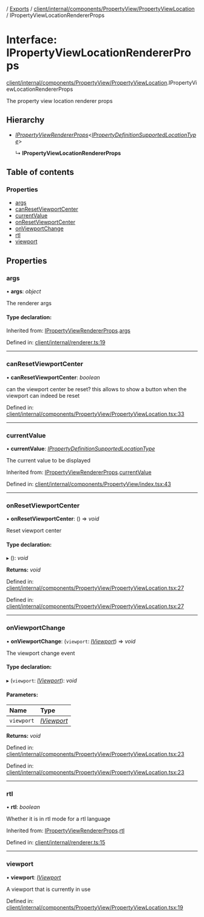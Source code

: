 [](../README.md) / [Exports](../modules.md) / [client/internal/components/PropertyView/PropertyViewLocation](../modules/client_internal_components_propertyview_propertyviewlocation.md) / IPropertyViewLocationRendererProps

# Interface: IPropertyViewLocationRendererProps

[client/internal/components/PropertyView/PropertyViewLocation](../modules/client_internal_components_propertyview_propertyviewlocation.md).IPropertyViewLocationRendererProps

The property view location renderer props

## Hierarchy

* [*IPropertyViewRendererProps*](client_internal_components_propertyview.ipropertyviewrendererprops.md)<[*IPropertyDefinitionSupportedLocationType*](base_root_module_itemdefinition_propertydefinition_types_location.ipropertydefinitionsupportedlocationtype.md)\>

  ↳ **IPropertyViewLocationRendererProps**

## Table of contents

### Properties

- [args](client_internal_components_propertyview_propertyviewlocation.ipropertyviewlocationrendererprops.md#args)
- [canResetViewportCenter](client_internal_components_propertyview_propertyviewlocation.ipropertyviewlocationrendererprops.md#canresetviewportcenter)
- [currentValue](client_internal_components_propertyview_propertyviewlocation.ipropertyviewlocationrendererprops.md#currentvalue)
- [onResetViewportCenter](client_internal_components_propertyview_propertyviewlocation.ipropertyviewlocationrendererprops.md#onresetviewportcenter)
- [onViewportChange](client_internal_components_propertyview_propertyviewlocation.ipropertyviewlocationrendererprops.md#onviewportchange)
- [rtl](client_internal_components_propertyview_propertyviewlocation.ipropertyviewlocationrendererprops.md#rtl)
- [viewport](client_internal_components_propertyview_propertyviewlocation.ipropertyviewlocationrendererprops.md#viewport)

## Properties

### args

• **args**: *object*

The renderer args

#### Type declaration:

Inherited from: [IPropertyViewRendererProps](client_internal_components_propertyview.ipropertyviewrendererprops.md).[args](client_internal_components_propertyview.ipropertyviewrendererprops.md#args)

Defined in: [client/internal/renderer.ts:19](https://github.com/onzag/itemize/blob/3efa2a4a/client/internal/renderer.ts#L19)

___

### canResetViewportCenter

• **canResetViewportCenter**: *boolean*

can the viewport center be reset? this allows
to show a button when the viewport can indeed
be reset

Defined in: [client/internal/components/PropertyView/PropertyViewLocation.tsx:33](https://github.com/onzag/itemize/blob/3efa2a4a/client/internal/components/PropertyView/PropertyViewLocation.tsx#L33)

___

### currentValue

• **currentValue**: [*IPropertyDefinitionSupportedLocationType*](base_root_module_itemdefinition_propertydefinition_types_location.ipropertydefinitionsupportedlocationtype.md)

The current value to be displayed

Inherited from: [IPropertyViewRendererProps](client_internal_components_propertyview.ipropertyviewrendererprops.md).[currentValue](client_internal_components_propertyview.ipropertyviewrendererprops.md#currentvalue)

Defined in: [client/internal/components/PropertyView/index.tsx:43](https://github.com/onzag/itemize/blob/3efa2a4a/client/internal/components/PropertyView/index.tsx#L43)

___

### onResetViewportCenter

• **onResetViewportCenter**: () => *void*

Reset viewport center

#### Type declaration:

▸ (): *void*

**Returns:** *void*

Defined in: [client/internal/components/PropertyView/PropertyViewLocation.tsx:27](https://github.com/onzag/itemize/blob/3efa2a4a/client/internal/components/PropertyView/PropertyViewLocation.tsx#L27)

Defined in: [client/internal/components/PropertyView/PropertyViewLocation.tsx:27](https://github.com/onzag/itemize/blob/3efa2a4a/client/internal/components/PropertyView/PropertyViewLocation.tsx#L27)

___

### onViewportChange

• **onViewportChange**: (`viewport`: [*IViewport*](client_internal_components_propertyentry_propertyentrylocation.iviewport.md)) => *void*

The viewport change event

#### Type declaration:

▸ (`viewport`: [*IViewport*](client_internal_components_propertyentry_propertyentrylocation.iviewport.md)): *void*

#### Parameters:

Name | Type |
:------ | :------ |
`viewport` | [*IViewport*](client_internal_components_propertyentry_propertyentrylocation.iviewport.md) |

**Returns:** *void*

Defined in: [client/internal/components/PropertyView/PropertyViewLocation.tsx:23](https://github.com/onzag/itemize/blob/3efa2a4a/client/internal/components/PropertyView/PropertyViewLocation.tsx#L23)

Defined in: [client/internal/components/PropertyView/PropertyViewLocation.tsx:23](https://github.com/onzag/itemize/blob/3efa2a4a/client/internal/components/PropertyView/PropertyViewLocation.tsx#L23)

___

### rtl

• **rtl**: *boolean*

Whether it is in rtl mode for a rtl language

Inherited from: [IPropertyViewRendererProps](client_internal_components_propertyview.ipropertyviewrendererprops.md).[rtl](client_internal_components_propertyview.ipropertyviewrendererprops.md#rtl)

Defined in: [client/internal/renderer.ts:15](https://github.com/onzag/itemize/blob/3efa2a4a/client/internal/renderer.ts#L15)

___

### viewport

• **viewport**: [*IViewport*](client_internal_components_propertyentry_propertyentrylocation.iviewport.md)

A viewport that is currently in use

Defined in: [client/internal/components/PropertyView/PropertyViewLocation.tsx:19](https://github.com/onzag/itemize/blob/3efa2a4a/client/internal/components/PropertyView/PropertyViewLocation.tsx#L19)
